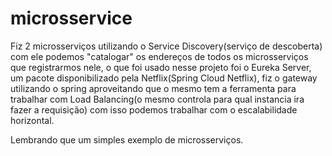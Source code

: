 # microsservice

Fiz 2 microsserviços utilizando o Service Discovery(serviço de descoberta) com ele podemos "catalogar" os endereços de todos os microsserviços que registrarmos nele, o que foi usado nesse projeto foi o Eureka Server, um pacote disponibilizado pela Netflix(Spring Cloud Netflix),  fiz o gateway utilizando o spring aproveitando que o mesmo tem a ferramenta para trabalhar com Load Balancing(o mesmo controla para qual instancia ira fazer a requisição) com isso podemos trabalhar com o escalabilidade horizontal.

Lembrando que um simples exemplo de microsserviços.
